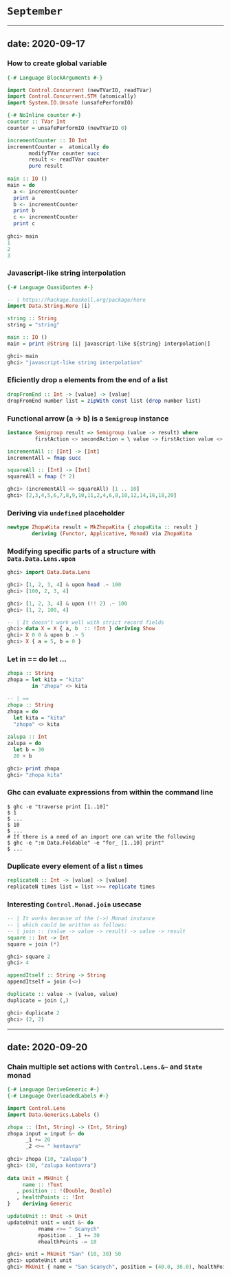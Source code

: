 # `September`

----
date: 2020-09-17
----

### How to create global variable
```haskell
{-# Language BlockArguments #-}

import Control.Concurrent (newTVarIO, readTVar)
import Control.Concurrent.STM (atomically)
import System.IO.Unsafe (unsafePerformIO)

{-# NoInline counter #-}
counter :: TVar Int
counter = unsafePerformIO (newTVarIO 0)

incrementCounter :: IO Int
incrementCounter =  atomically do
       modifyTVar counter succ
       result <- readTVar counter
       pure result
       
main :: IO ()
main = do 
  a <- incrementCounter
  print a
  b <- incrementCounter 
  print b 
  c <- incrementCounter
  print c 
  
ghci> main
1
2
3
```

### Javascript-like string interpolation
```haskell
{-# Language QuasiQuotes #-}

-- | https://hackage.haskell.org/package/here
import Data.String.Here (i)

string :: String 
string = "string"

main :: IO ()
main = print @String [i| javascript-like ${string} interpolation|]

ghci> main
ghci> "javascript-like string interpolation"
```

### Eficiently drop `n` elements from the end of a list
```haskell
dropFromEnd :: Int -> [value] -> [value]
dropFromEnd number list = zipWith const list (drop number list)
```

### Functional arrow (a -> b) is a `Semigroup` instance
```haskell
instance Semigroup result => Semigroup (value -> result) where
         firstAction <> secondAction = \ value -> firstAction value <> secondAction value

incrementAll :: [Int] -> [Int]
incrementAll = fmap succ

squareAll :: [Int] -> [Int]
squareAll = fmap (* 2)

ghci> (incrementAll <> squareAll) [1 .. 10]
ghci> [2,3,4,5,6,7,8,9,10,11,2,4,6,8,10,12,14,16,18,20]
```


### Deriving via `undefined` placeholder
```haskell
newtype ZhopaKita result = MkZhopaKita { zhopaKita :: result }
        deriving (Functor, Applicative, Monad) via ZhopaKita
```

### Modifying specific parts of a structure with `Data.Data.Lens.upon`
```haskell
ghci> import Data.Data.Lens

ghci> [1, 2, 3, 4] & upon head .~ 100
ghci> [100, 2, 3, 4]

ghci> [1, 2, 3, 4] & upon (!! 2) .~ 100
ghci> [1, 2, 100, 4]

-- | It doesn't work well with strict record fields
ghci> data X = X { a, b  :: !Int } deriving Show
ghci> X 0 0 & upon b .~ 5
ghci> X { a = 5, b = 0 }
```

### Let in == do let ...
```haskell
zhopa :: String 
zhopa = let kita = "kita"
        in "zhopa" <> kita

-- | ==
zhopa :: String
zhopa = do 
  let kita = "kita"
  "zhopa" <> kita
  
zalupa :: Int 
zalupa = do
  let b = 30
  20 + b

ghci> print zhopa
ghci> "zhopa kita"
```

### Ghc can evaluate expressions from within the command line
```shell
$ ghc -e "traverse print [1..10]"
$ 1
$ ...
$ 10
$ ...
# If there is a need of an import one can write the following
$ ghc -e ":m Data.Foldable" -e "for_ [1..10] print"
$ ...
```

### Duplicate every element of a list `n` times
```haskell
replicateN :: Int -> [value] -> [value]
replicateN times list = list >>= replicate times
```

### Interesting `Control.Monad.join` usecase
```haskell
-- | It works because of the (->) Monad instance
-- | which could be written as follows:
-- | join :: (value -> value -> result) -> value -> result
square :: Int -> Int
square = join (*)

ghci> square 2
ghci> 4

appendItself :: String -> String
appendItself = join (<>)

duplicate :: value -> (value, value)
duplicate = join (,)

ghci> duplicate 2
ghci> (2, 2)
```

----
date: 2020-09-20
----

### Chain multiple set actions with `Control.Lens.&~` and `State` monad
```haskell
{-# Language DeriveGeneric #-}
{-# Language OverloadedLabels #-}

import Control.Lens
import Data.Generics.Labels ()

zhopa :: (Int, String) -> (Int, String)
zhopa input = input &~ do 
      _1 += 20
      _2 <>= " kentavra"
      
ghci> zhopa (10, "zalupa")
ghci> (30, "zalupa kentavra")
  
data Unit = MkUnit {
     name :: !Text
   , position :: !(Double, Double)
   , healthPoints :: !Int
}    deriving Generic

updateUnit :: Unit -> Unit 
updateUnit unit = unit &~ do
          #name <>= " Scanych"
          #position . _1 += 30
          #healthPoints -= 10

ghci> unit = MkUnit "San" (10, 30) 50
ghci> updateUnit unit
ghci> MkUnit { name = "San Scanych", position = (40.0, 30.0), healthPoints = 40 }
```
